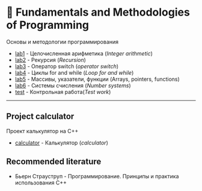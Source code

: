 # 📖 Fundamentals and Methodologies of Programming
Основы и методологии программирования

- [lab1](https://github.com/TemaBlag/BSU/tree/main/fundamentals/lab1) - Целочисленная арифметика (_Integer arithmetic_)
- [lab2](https://github.com/TemaBlag/BSU/tree/main/fundamentals/lab2) - Рекурсия (_Recursion_)
- [lab3](https://github.com/TemaBlag/BSU/tree/main/fundamentals/lab3) - Оператор switch (_operator switch_)
- [lab4](https://github.com/TemaBlag/BSU/tree/main/fundamentals/lab4) - Циклы for and while (_Loop for and while_)
- [lab5](https://github.com/TemaBlag/BSU/tree/main/fundamentals/lab5) - Массивы, указатели, функции (Arrays, pointers, functions)
- [lab6](https://github.com/TemaBlag/BSU/tree/main/fundamentals/lab6) - Системы счисления (_Number systems_)
- [test](https://github.com/TemaBlag/BSU/tree/main/fundamentals/test) - Контрольная работа(_Test work_)

---

## Project calculator

Проект калькулятор на C++

- [calculator](https://github.com/TemaBlag/BSU/tree/main/fundamentals/Calculator) - Калькулятор (_calculator_)

## Recommended literature

- Бьерн Страуструп - Программирование. Принципы и практика использования C++
